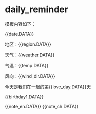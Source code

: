 # daily_reminder

模板内容如下：

{{date.DATA}} 

地区：{{region.DATA}} 

天气：{{weather.DATA}} 

气温：{{temp.DATA}} 

风向：{{wind_dir.DATA}} 

今天是我们在一起的第{{love_day.DATA}}天 

{{birthday1.DATA}} 


{{note_en.DATA}} 
{{note_ch.DATA}}

